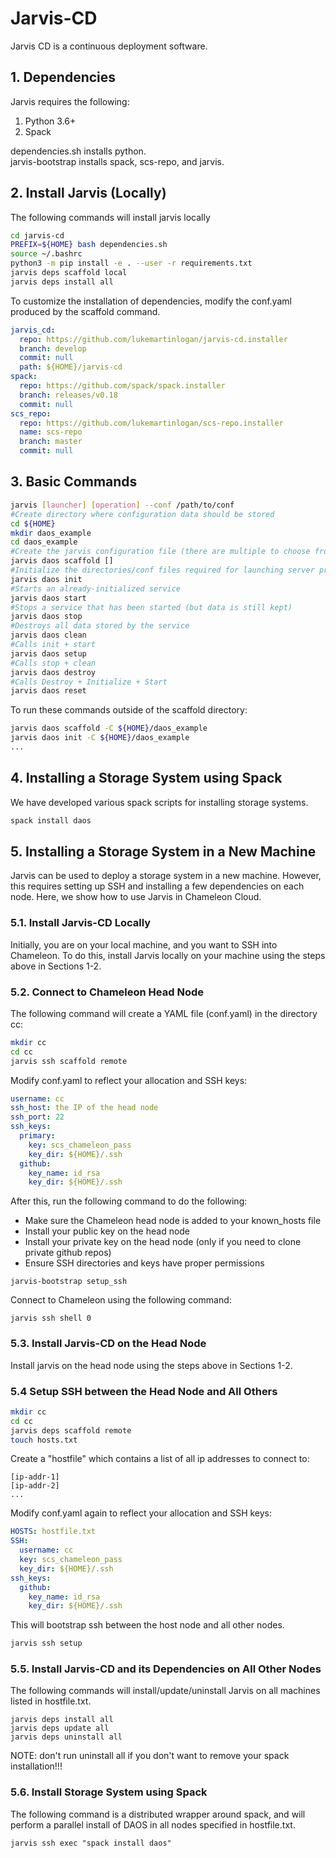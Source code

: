 # Jarvis-CD

Jarvis CD is a continuous deployment software.

## 1. Dependencies

Jarvis requires the following:
1. Python 3.6+
2. Spack

dependencies.sh installs python.  
jarvis-bootstrap installs spack, scs-repo, and jarvis. 

## 2. Install Jarvis (Locally)

The following commands will install jarvis locally
```bash
cd jarvis-cd
PREFIX=${HOME} bash dependencies.sh
source ~/.bashrc
python3 -m pip install -e . --user -r requirements.txt
jarvis deps scaffold local
jarvis deps install all
```

To customize the installation of dependencies, modify the conf.yaml produced by the scaffold command.

```yaml
jarvis_cd:
  repo: https://github.com/lukemartinlogan/jarvis-cd.installer
  branch: develop
  commit: null
  path: ${HOME}/jarvis-cd
spack:
  repo: https://github.com/spack/spack.installer
  branch: releases/v0.18
  commit: null
scs_repo:
  repo: https://github.com/lukemartinlogan/scs-repo.installer
  name: scs-repo
  branch: master
  commit: null
```

## 3. Basic Commands

```bash
jarvis [launcher] [operation] --conf /path/to/conf
#Create directory where configuration data should be stored
cd ${HOME}
mkdir daos_example
cd daos_example
#Create the jarvis configuration file (there are multiple to choose from)
jarvis daos scaffold []
#Initialize the directories/conf files required for launching server processes
jarvis daos init
#Starts an already-initialized service
jarvis daos start
#Stops a service that has been started (but data is still kept)
jarvis daos stop
#Destroys all data stored by the service
jarvis daos clean
#Calls init + start
jarvis daos setup
#Calls stop + clean
jarvis daos destroy
#Calls Destroy + Initialize + Start
jarvis daos reset
```

To run these commands outside of the scaffold directory:
```bash
jarvis daos scaffold -C ${HOME}/daos_example
jarvis daos init -C ${HOME}/daos_example
...
``` 

## 4. Installing a Storage System using Spack

We have developed various spack scripts for installing storage systems.
```bash
spack install daos
```

## 5. Installing a Storage System in a New Machine

Jarvis can be used to deploy a storage system in a new machine.
However, this requires setting up SSH and installing a few dependencies on each node.
Here, we show how to use Jarvis in Chameleon Cloud.

### 5.1. Install Jarvis-CD Locally

Initially, you are on your local machine, and you want to SSH into Chameleon. To do this,
install Jarvis locally on your machine using the steps above in Sections 1-2.

### 5.2. Connect to Chameleon Head Node

The following command will create a YAML file (conf.yaml) in the directory cc:
```bash
mkdir cc
cd cc
jarvis ssh scaffold remote
```

Modify conf.yaml to reflect your allocation and SSH keys:
```yaml
username: cc
ssh_host: the IP of the head node
ssh_port: 22
ssh_keys:
  primary:
    key: scs_chameleon_pass
    key_dir: ${HOME}/.ssh
  github:
    key_name: id_rsa
    key_dir: ${HOME}/.ssh
```

After this, run the following command to do the following:
* Make sure the Chameleon head node is added to your known_hosts file
* Install your public key on the head node
* Install your private key on the head node (only if you need to clone private github repos)
* Ensure SSH directories and keys have proper permissions
```
jarvis-bootstrap setup_ssh
```

Connect to Chameleon using the following command:
```
jarvis ssh shell 0
```

### 5.3. Install Jarvis-CD on the Head Node

Install jarvis on the head node using the steps above in Sections 1-2.

### 5.4 Setup SSH between the Head Node and All Others

```bash
mkdir cc
cd cc
jarvis deps scaffold remote
touch hosts.txt
```

Create a "hostfile" which contains a list of all ip addresses to connect to:
```text
[ip-addr-1]
[ip-addr-2]
...
```

Modify conf.yaml again to reflect your allocation and SSH keys:
```yaml
HOSTS: hostfile.txt
SSH:
  username: cc
  key: scs_chameleon_pass
  key_dir: ${HOME}/.ssh
ssh_keys:
  github:
    key_name: id_rsa
    key_dir: ${HOME}/.ssh
```

This will bootstrap ssh between the host node and all other nodes.
```bash
jarvis ssh setup
```

### 5.5. Install Jarvis-CD and its Dependencies on All Other Nodes

The following commands will install/update/uninstall Jarvis on all machines listed in hostfile.txt.
```
jarvis deps install all
jarvis deps update all
jarvis deps uninstall all
```

NOTE: don't run uninstall all if you don't want to remove your spack installation!!!

### 5.6. Install Storage System using Spack

The following command is a distributed wrapper around spack, and will perform a parallel install
of DAOS in all nodes specified in hostfile.txt.
```
jarvis ssh exec "spack install daos"
```